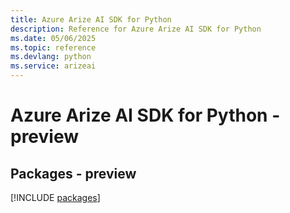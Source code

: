 ```yaml
---
title: Azure Arize AI SDK for Python
description: Reference for Azure Arize AI SDK for Python
ms.date: 05/06/2025
ms.topic: reference
ms.devlang: python
ms.service: arizeai
---
```

# Azure Arize AI SDK for Python - preview
## Packages - preview
[!INCLUDE [packages](arize-ai-index.md)]